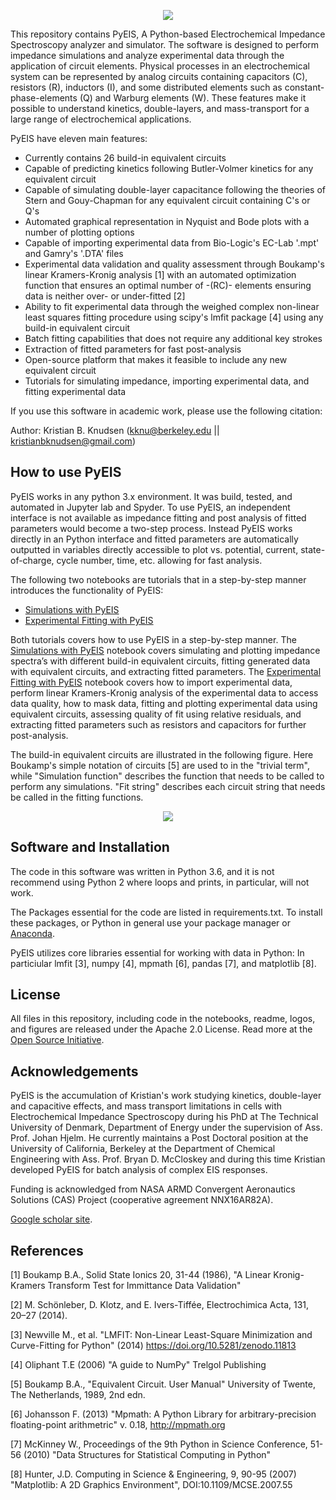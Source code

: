 <p align="center">
  <img src="https://github.com/kbknudsen/PyEIS/blob/master/pyEIS_images/PyEIS_logo.png">
</p>

This repository contains PyEIS, A Python-based Electrochemical Impedance Spectroscopy analyzer and simulator. The software is designed to perform impedance simulations and analyze experimental data through the application of circuit elements. Physical processes in an electrochemical system can be represented by analog circuits containing capacitors (C), resistors (R), inductors (I), and some distributed elements such as constant-phase-elements (Q) and Warburg elements (W). These features make it possible to understand kinetics, double-layers, and mass-transport for a large range of electrochemical applications. 

PyEIS have eleven main features:
- Currently contains 26 build-in equivalent circuits 
- Capable of predicting kinetics following Butler-Volmer kinetics for any equivalent circuit
- Capable of simulating double-layer capacitance following the theories of Stern and Gouy-Chapman for any equivalent circuit containing C's or Q's
- Automated graphical representation in Nyquist and Bode plots with a number of plotting options
- Capable of importing experimental data from Bio-Logic's EC-Lab '.mpt' and Gamry's '.DTA' files
- Experimental data validation and quality assessment through Boukamp's linear Kramers-Kronig analysis [1] with an automated optimization function that ensures an optimal number of -(RC)- elements ensuring data is neither over- or under-fitted [2]
- Ability to fit experimental data through the weighed complex non-linear least squares fitting procedure using scipy's lmfit package [4] using any build-in equivalent circuit
- Batch fitting capabilities that does not require any additional key strokes
- Extraction of fitted parameters for fast post-analysis
- Open-source platform that makes it feasible to include any new equivalent circuit
- Tutorials for simulating impedance, importing experimental data, and fitting experimental data


If you use this software in academic work, please use the following citation: 


Author: Kristian B. Knudsen (kknu@berkeley.edu || kristianbknudsen@gmail.com)

## How to use PyEIS
PyEIS works in any python 3.x environment. It was build, tested, and automated in Jupyter lab and Spyder. To use PyEIS, an independent interface is not available as impedance fitting and post analysis of fitted parameters would become a two-step process. Instead PyEIS works directly in an Python interface and fitted parameters are automatically outputted in variables directly accessible to plot vs. potential, current, state-of-charge, cycle number, time, etc. allowing for fast analysis.


The following two notebooks are tutorials that in a step-by-step manner introduces the functionality of PyEIS:


- [Simulations with PyEIS](https://github.com/kbknudsen/PyEIS/blob/master/Tutorials/PyEIS_simulation_tutorial.ipynb)
- [Experimental Fitting with PyEIS](https://github.com/kbknudsen/PyEIS/blob/master/Tutorials/PyEIS_experimental-data_tutorial.ipynb)

Both tutorials covers how to use PyEIS in a step-by-step manner. The [Simulations with PyEIS](https://github.com/kbknudsen/PyEIS/blob/master/Tutorials/PyEIS_simulation_tutorial.ipynb) notebook covers simulating and plotting impedance spectra’s with different build-in equivalent circuits, fitting generated data with equivalent circuits, and extracting fitted parameters. The [Experimental Fitting with PyEIS](https://github.com/kbknudsen/PyEIS/blob/master/Tutorials/PyEIS_experimental-data_tutorial.ipynb) notebook covers how to import experimental data, perform linear Kramers-Kronig analysis of the experimental data to access data quality, how to mask data, fitting and plotting experimental data using equivalent circuits, assessing quality of fit using relative residuals, and extracting fitted parameters such as resistors and capacitors for further post-analysis.

The build-in equivalent circuits are illustrated in the following figure. Here Boukamp's simple notation of circuits [5] are used to in the "trivial term", while "Simulation function" describes the function that needs to be called to perform any simulations. "Fit string" describes each circuit string that needs be called in the fitting functions.

<p align="center">
  <img src="https://github.com/kbknudsen/PyEIS/blob/master/pyEIS_images/Equivalent_Circuits_avaliable.png">
</p>

## Software and Installation
The code in this software was written in Python 3.6, and it is not recommend using Python 2 where loops and prints, in particular, will not work.

The Packages essential for the code are listed in requirements.txt. To install these packages, or Python in general use your package manager or [Anaconda](https://anaconda.org).

PyEIS utilizes core libraries essential for working with data in Python: In particiular lmfit [3], numpy [4], mpmath [6], pandas [7], and matplotlib [8].

## License
All files in this repository, including code in the notebooks, readme, logos, and figures are released under the Apache 2.0 License. Read more at the [Open Source Initiative](https://opensource.org/licenses/Apache-2.0).

## Acknowledgements
PyEIS is the accumulation of Kristian's work studying kinetics, double-layer and capacitive effects, and mass transport limitations in cells with Electrochemical Impedance Spectroscopy during his PhD at The Technical University of Denmark, Department of Energy under the supervision of Ass. Prof. Johan Hjelm. He currently maintains a Post Doctoral position at the University of California, Berkeley at the Department of Chemical Engineering with Ass. Prof. Bryan D. McCloskey and during this time Kristian developed PyEIS for batch analysis of complex EIS responses.

Funding is acknowledged from NASA ARMD Convergent Aeronautics Solutions (CAS) Project (cooperative agreement NNX16AR82A).

[Google scholar site](https://scholar.google.dk/citations?user=gTBdd5wAAAAJ&hl=da).

## References
[1] Boukamp B.A., Solid State Ionics 20, 31-44 (1986), "A Linear Kronig-Kramers Transform Test for Immittance Data Validation"

[2] M. Schönleber, D. Klotz, and E. Ivers-Tiffée, Electrochimica Acta, 131, 20–27 (2014).

[3] Newville M., et al. "LMFIT: Non-Linear Least-Square Minimization and Curve-Fitting for Python" (2014) https://doi.org/10.5281/zenodo.11813

[4] Oliphant T.E (2006) "A guide to NumPy" Trelgol Publishing

[5] Boukamp B.A., "Equivalent Circuit. User Manual" University of Twente, The Netherlands, 1989, 2nd edn.

[6] Johansson F. (2013) "Mpmath: A Python Library for arbitrary-precision floating-point arithmetric" v. 0.18, http://mpmath.org

[7] McKinney W., Proceedings of the 9th Python in Science Conference, 51-56 (2010) "Data Structures for Statistical Computing in Python"

[8] Hunter, J.D. Computing in Science & Engineering, 9, 90-95 (2007) "Matplotlib: A 2D Graphics Environment", DOI:10.1109/MCSE.2007.55